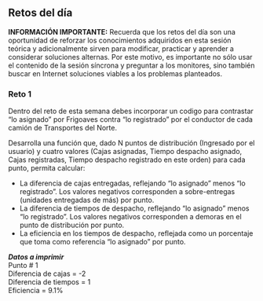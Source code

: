 ## Retos del día

<b>INFORMACIÓN IMPORTANTE:</b> Recuerda que los retos del día son una oportunidad de reforzar los conocimientos adquiridos en esta sesión teórica y adicionalmente sirven para modificar, practicar y aprender a considerar soluciones alternas. Por este motivo, es importante no sólo usar el contenido de la sesión síncrona y preguntar a los monitores, sino también buscar en Internet soluciones viables a los problemas planteados. 

### Reto 1
Dentro del reto de esta semana debes incorporar un codigo para contrastar “lo asignado” por Frigoaves contra “lo registrado” por el conductor de cada camión de Transportes del Norte. 

Desarrolla una función que, dado N puntos de distribución (Ingresado por el usuario) y cuatro valores (Cajas asignadas, Tiempo despacho asignado, Cajas registradas, Tiempo despacho registrado en este orden) para cada punto, permita calcular:
* La diferencia de cajas entregadas, reflejando “lo asignado” menos “lo registrado”. Los valores negativos corresponden a sobre-entregas (unidades entregadas de más) por punto.
* La diferencia de tiempos de despacho, reflejando “lo asignado” menos “lo registrado”. Los valores negativos corresponden a demoras en el punto de distribución por punto.
* La eficiencia en los tiempos de despacho, reflejada como un porcentaje que toma como referencia  “lo asignado” por punto.

***Datos a imprimir***
<br>
Punto # 1<br>
Diferencia de cajas = -2 <br>
Diferencia de tiempos = 1<br>
Eficiencia = 9.1%
